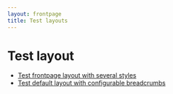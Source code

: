 ```yaml
---
layout: frontpage
title: Test layouts
---
```


# Test layout

* [Test frontpage layout with several styles](./test)
* [Test default layout with configurable breadcrumbs](./test/default)